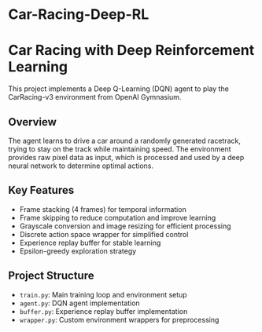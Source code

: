 # Car-Racing-Deep-RL

# Car Racing with Deep Reinforcement Learning

This project implements a Deep Q-Learning (DQN) agent to play the CarRacing-v3 environment from OpenAI Gymnasium.

## Overview

The agent learns to drive a car around a randomly generated racetrack, trying to stay on the track while maintaining speed. The environment provides raw pixel data as input, which is processed and used by a deep neural network to determine optimal actions.

## Key Features

- Frame stacking (4 frames) for temporal information
- Frame skipping to reduce computation and improve learning
- Grayscale conversion and image resizing for efficient processing
- Discrete action space wrapper for simplified control
- Experience replay buffer for stable learning
- Epsilon-greedy exploration strategy

## Project Structure

- `train.py`: Main training loop and environment setup
- `agent.py`: DQN agent implementation 
- `buffer.py`: Experience replay buffer implementation
- `wrapper.py`: Custom environment wrappers for preprocessing